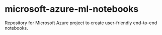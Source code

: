 # microsoft-azure-ml-notebooks
Repository for Microsoft Azure project to create user-friendly end-to-end notebooks.
